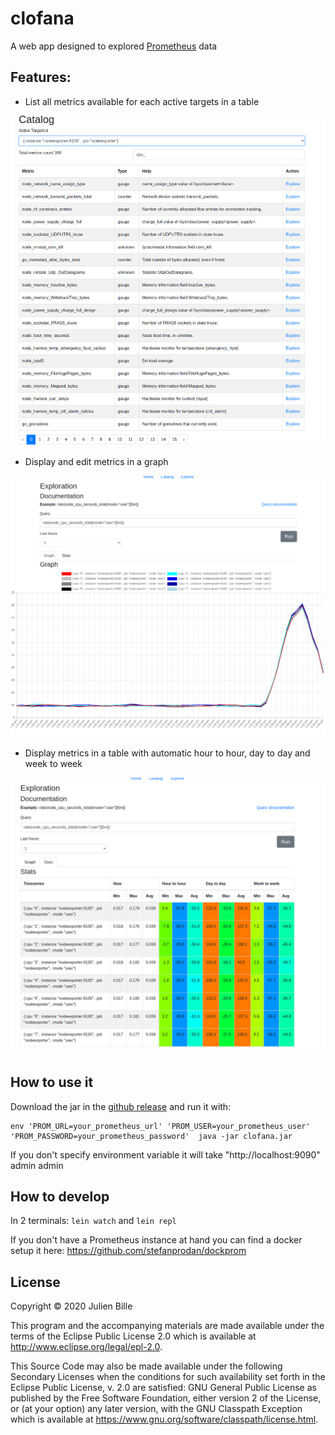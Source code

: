 # clofana

A web app designed to explored [Prometheus](https://prometheus.io/) data

## Features:

- List all metrics available for each active targets in a table

![](/doc/images/catalog.png)

- Display and edit metrics in a graph

![](/doc/images/graph.png)

- Display metrics in a table with automatic hour to hour, day to day and week to week

![](/doc/images/table.png)

## How to use it

Download the jar in the [github release](https://github.com/julienba/clofana/releases) and run it with:
```
env 'PROM_URL=your_prometheus_url' 'PROM_USER=your_prometheus_user' 'PROM_PASSWORD=your_prometheus_password'  java -jar clofana.jar

```

If you don't specify environment variable it will take "http://localhost:9090" admin admin


## How to develop

In 2 terminals:
`lein watch` and `lein repl`

If you don't have a Prometheus instance at hand you can find a docker setup it here: https://github.com/stefanprodan/dockprom


## License

Copyright © 2020 Julien Bille

This program and the accompanying materials are made available under the
terms of the Eclipse Public License 2.0 which is available at
http://www.eclipse.org/legal/epl-2.0.

This Source Code may also be made available under the following Secondary
Licenses when the conditions for such availability set forth in the Eclipse
Public License, v. 2.0 are satisfied: GNU General Public License as published by
the Free Software Foundation, either version 2 of the License, or (at your
option) any later version, with the GNU Classpath Exception which is available
at https://www.gnu.org/software/classpath/license.html.
